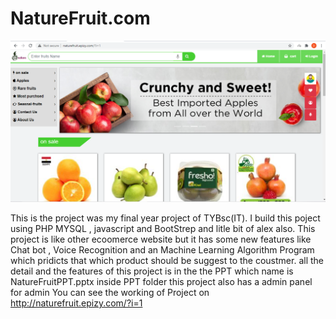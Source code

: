 # NatureFruit.com
![](img/homepage.PNG)

This is the project was my final year project of TYBsc(IT).
I build this poject using PHP MYSQL , javascript and BootStrep and litle bit of alex also.
This project is like other ecoomerce website but it has some new features like Chat bot , Voice Recognition and an Machine Learning Algorithm Program which pridicts that which product should be suggest to the coustmer.
all the detail and the features of this project is in the the PPT which name is NatureFruitPPT.pptx inside PPT folder
this project also has a admin panel for admin
You can see the working of Project on http://naturefruit.epizy.com/?i=1
